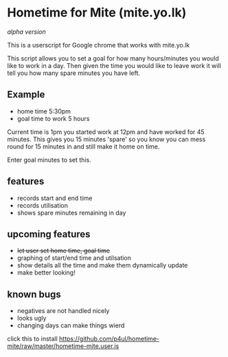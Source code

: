 # Hometime for Mite (mite.yo.lk) #

_alpha version_

This is a userscript for Google chrome that works with mite.yo.lk

This script allows you to set a goal for how many hours/minutes you would like to work in a day.
Then given the time you would like to leave work it will tell you how many spare minutes you have left.


## Example  

* home time 5:30pm
* goal time to work 5 hours

Current time is 1pm you started work at 12pm and have worked for 45 minutes.
This gives you 15 minutes 'spare' so you know you can mess round for 15 minutes in and still make it home on time.

Enter goal minutes to set this.

## features
* records start and end time
* records utilisation
* shows spare minutes remaining in day

## upcoming features  

* ~~let user set home time, goal time~~
* graphing of start/end time and utilsation 
* show details all the time and make them dynamically update
* make better looking!

## known bugs  

* negatives are not handled nicely
* looks ugly
* changing days can make things wierd

click this to install https://github.com/p4ul/hometime-mite/raw/master/hometime-mite.user.js
